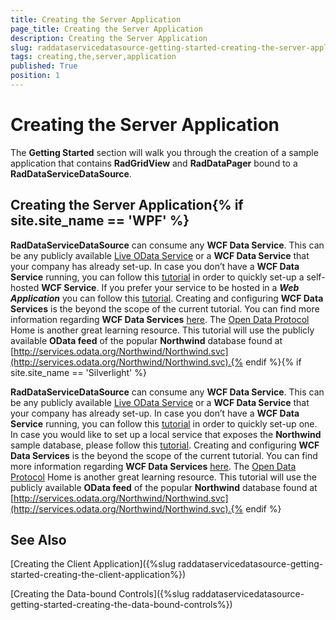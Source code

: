 ```yaml
---
title: Creating the Server Application
page_title: Creating the Server Application
description: Creating the Server Application
slug: raddataservicedatasource-getting-started-creating-the-server-application
tags: creating,the,server,application
published: True
position: 1
---
```


# Creating the Server Application



The __Getting Started__ section will walk you through the creation of a sample application that contains __RadGridView__ and __RadDataPager__ bound to a __RadDataServiceDataSource__.

## Creating the Server Application{% if site.site_name == 'WPF' %}

__RadDataServiceDataSource__ can consume any __WCF Data Service__. This can be any publicly available [Live OData Service](http://www.odata.org/producers) or a __WCF Data Service__ that your company has already set-up. In case you don’t have a __WCF Data Service__ running, you can follow this [tutorial](http://msdn.microsoft.com/en-us/library/ms731758.aspx) in order to quickly set-up a self-hosted __WCF Service__. If you prefer your service to be hosted in a ___Web Application___ you can follow this [tutorial](http://msdn.microsoft.com/en-us/library/dd465161.aspx).
Creating and configuring __WCF Data Services__ is the beyond the scope of the current tutorial. You can find more information regarding __WCF Data Services__ [here](http://msdn.microsoft.com/en-us/data/bb931106). The [Open Data Protocol](http://www.odata.org/) Home is another great learning resource. This tutorial will use the publicly available __OData feed__ of the popular __Northwind__ database found at [http://services.odata.org/Northwind/Northwind.svc](http://services.odata.org/Northwind/Northwind.svc).{% endif %}{% if site.site_name == 'Silverlight' %}

__RadDataServiceDataSource__ can consume any __WCF Data Service__. This can be any publicly available [Live OData Service](http://www.odata.org/producers) or a __WCF Data Service__ that your company has already set-up. In case you don’t have a __WCF Data Service__ running, you can follow this [tutorial](http://msdn.microsoft.com/en-us/library/cc668184.aspx) in order to quickly set-up one. In case you would like to set up a local service that exposes the __Northwind__ sample database, please follow this [tutorial](http://msdn.microsoft.com/en-us/library/cc838239(v=VS.96).aspx).
Creating and configuring __WCF Data Services__ is the beyond the scope of the current tutorial. You can find more information regarding __WCF Data Services__ [here](http://msdn.microsoft.com/en-us/data/bb931106). The [Open Data Protocol](http://www.odata.org/) Home is another great learning resource. This tutorial will use the publicly available __OData feed__ of the popular __Northwind__ database found at [http://services.odata.org/Northwind/Northwind.svc](http://services.odata.org/Northwind/Northwind.svc).{% endif %}

## See Also

[Creating the Client Application]({%slug raddataservicedatasource-getting-started-creating-the-client-application%})

[Creating the Data-bound Controls]({%slug raddataservicedatasource-getting-started-creating-the-data-bound-controls%})
